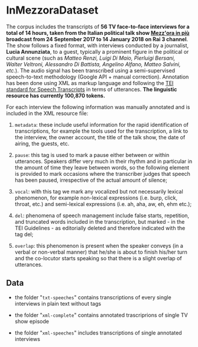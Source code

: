 # InMezzoraDataset

The corpus includes the transcripts of **56 TV face-to-face interviews for a total of 14 hours, taken from the Italian political talk show [Mezz'ora in più](https://it.wikipedia.org/wiki/%C2%BD_h_in_pi%C3%B9) broadcast from 24 September 2017 to 14 January 2018 on Rai 3 channel**. The show follows a fixed format, with interviews conducted by a journalist, **Lucia Annunziata**, to a guest, typically a prominent figure in the political or cultural scene (such as _Matteo Renzi, Luigi Di Maio, Pierluigi Bersani, Walter Veltroni, Alessandro Di Battista, Angelino Alfano, Matteo Salvini, etc._). The audio signal has been transcribed using a semi-supervised speech-to-text methodology (Google API + manual correction). Annotation has been done using XML as markup language and following the [TEI standard for Speech Transcripts](http://www.tei-c.org/release/doc/tei-p5-doc/en/html/TS.html) in terms of utterances. **The linguistic resource has currently 100,870 tokens.**

For each interview the following information was manually annotated and is included in the XML resource file:

1. `metadata`: these include useful information for the rapid identification of transcriptions, for example the tools used for the transcription, a link to the interview, the owner account, the title of the talk show, the date of airing, the guests, etc.

2. `pause`: this tag is used to mark a pause either between or within utterances. Speakers differ very much in their rhythm and in particular in the amount of time they leave between words, so the following element is provided to mark occasions where the transcriber judges that speech has been paused, irrespective of the actual amount of silence;

3. `vocal`: with this tag we mark any vocalized but not necessarily lexical phenomenon, for example non-lexical expressions (i.e. burp, click, throat, etc.) and semi-lexical expressions (i.e. ah, aha, aw, eh, ehm etc.);

4. `del`: phenomena of speech management include false starts, repetition, and truncated words included in the transcription, but marked - in the TEI Guidelines - as editorially deleted and therefore indicated with the tag del; 

5.  `overlap`: this phenomenon is present when the speaker conveys (in a verbal or non-verbal manner) that he/she is about to finish his/her turn and the co-locutor starts speaking so that there is a slight overlap of utterances. 

## Data

- the folder "`txt-speeches`" contains transcriptions of every single interviews in plain text without tags

- the folder "`xml-complete`" contains annotated trascriprions of single TV show episode 

- the folder "`xml-speeches`" includes transcriptions of single annotated interviews 
